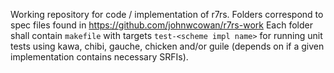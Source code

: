 Working repository for code / implementation of r7rs.
Folders correspond to spec files found in https://github.com/johnwcowan/r7rs-work
Each folder shall contain `makefile` with targets `test-<scheme impl name>` for running unit tests using kawa, chibi, gauche, chicken and/or guile (depends on if a given implementation contains necessary SRFIs).
